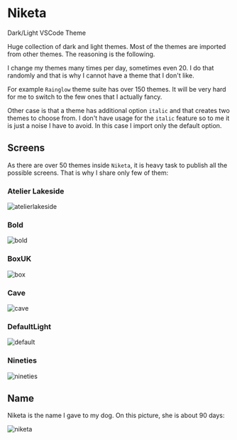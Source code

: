# Niketa

Dark/Light VSCode Theme

Huge collection of dark and light themes. Most of the themes are imported from other themes. The reasoning is the following.

I change my themes many times per day, sometimes even 20. I do that randomly and that is why I cannot have a theme that I don't like.

For example `Rainglow` theme suite has over 150 themes. It will be very hard for me to switch to the few ones that I actually fancy. 

Other case is that a theme has additional option `italic` and that creates two themes to choose from. I don't have usage for the `italic` feature so to me it is just a noise I have to avoid. In this case I import only the default option.

## Screens

As there are over 50 themes inside `Niketa`, it is heavy task to publish all the possible screens. That is why I share only few of them:

### Atelier Lakeside

![atelierlakeside](https://github.com/selfrefactor/niketa-theme/blob/master/screens/atelier.lakeside.png?raw=true)

### Bold

![bold](https://github.com/selfrefactor/niketa-theme/blob/master/screens/bold.png?raw=true)

### BoxUK

![box](https://github.com/selfrefactor/niketa-theme/blob/master/screens/box.uk.png?raw=true)

### Cave

![cave](https://github.com/selfrefactor/niketa-theme/blob/master/screens/cave.png?raw=true)

### DefaultLight

![default](https://github.com/selfrefactor/niketa-theme/blob/master/screens/default.light.png?raw=true)

### Nineties

![nineties](https://github.com/selfrefactor/niketa-theme/blob/master/screens/nineties.png?raw=true)

## Name

Niketa is the name I gave to my dog. On this picture, she is about 90 days:

![niketa](https://github.com/selfrefactor/niketa-theme/blob/master/niketa.jpg?raw=true)
